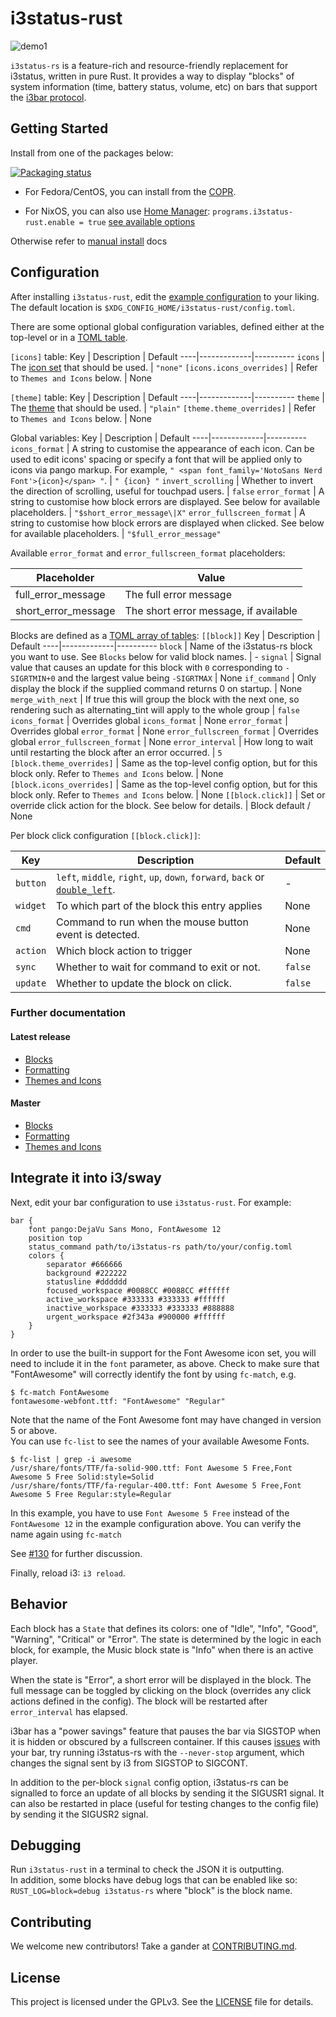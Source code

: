 # i3status-rust

![demo1](https://raw.githubusercontent.com/greshake/i3status-rust/master/img/themes/solarized-dark.png)

`i3status-rs` is a feature-rich and resource-friendly replacement for i3status, written in pure Rust. It provides a way to display "blocks" of system information (time, battery status, volume, etc) on bars that support the [i3bar protocol](https://i3wm.org/docs/i3bar-protocol.html).

## Getting Started

Install from one of the packages below:

[![Packaging status](https://repology.org/badge/vertical-allrepos/i3status-rust.svg?columns=5)](https://repology.org/project/i3status-rust/versions)

* For Fedora/CentOS, you can install from the [COPR](https://copr.fedorainfracloud.org/coprs/atim/i3status-rust/).

* For NixOS, you can also use [Home Manager](https://github.com/nix-community/home-manager): `programs.i3status-rust.enable = true` [see available options](https://nix-community.github.io/home-manager/options.html#opt-programs.i3status-rust.enable)

Otherwise refer to [manual install](https://github.com/greshake/i3status-rust/blob/master/doc/manual_install.md) docs

## Configuration

After installing `i3status-rust`, edit the [example configuration](https://raw.githubusercontent.com/greshake/i3status-rust/master/examples/config.toml) to your liking.
The default location is `$XDG_CONFIG_HOME/i3status-rust/config.toml`.

There are some optional global configuration variables, defined either at the top-level or in a [TOML table](https://github.com/toml-lang/toml/blob/main/toml.md#table).

`[icons]` table:
Key | Description | Default
----|-------------|----------
`icons` | The [icon set](https://github.com/greshake/i3status-rust/blob/master/doc/themes.md#available-icon-sets) that should be used. | `"none"`
`[icons.icons_overrides]` | Refer to `Themes and Icons` below. | None

`[theme]` table:
Key | Description | Default
----|-------------|----------
`theme` | The [theme](https://github.com/greshake/i3status-rust/blob/master/doc/themes.md#available-themes) that should be used. | `"plain"`
`[theme.theme_overrides]` | Refer to `Themes and Icons` below. | None

Global variables:
Key | Description | Default
----|-------------|----------
`icons_format` | A string to customise the appearance of each icon. Can be used to edit icons' spacing or specify a font that will be applied only to icons via pango markup. For example, `" <span font_family='NotoSans Nerd Font'>{icon}</span> "`. | `" {icon} "`
`invert_scrolling` | Whether to invert the direction of scrolling, useful for touchpad users. | `false`
`error_format` | A string to customise how block errors are displayed. See below for available placeholders. | `"$short_error_message\|X"`
`error_fullscreen_format` | A string to customise how block errors are displayed when clicked. See below for available placeholders. | `"$full_error_message"`

Available `error_format` and `error_fullscreen_format` placeholders:

Placeholder         | Value
--------------------|------
full_error_message  | The full error message
short_error_message | The short error message, if available

Blocks are defined as a [TOML array of tables](https://github.com/toml-lang/toml/blob/main/toml.md#user-content-array-of-tables): `[[block]]`
Key | Description | Default
----|-------------|----------
`block` | Name of the i3status-rs block you want to use. See `Blocks` below for valid block names. | -
`signal` | Signal value that causes an update for this block with `0` corresponding to `-SIGRTMIN+0` and the largest value being `-SIGRTMAX` | None
`if_command` | Only display the block if the supplied command returns 0 on startup. | None
`merge_with_next` | If true this will group the block with the next one, so rendering such as alternating_tint will apply to the whole group | `false`
`icons_format` | Overrides global `icons_format` | None 
`error_format` | Overrides global `error_format` | None
`error_fullscreen_format` | Overrides global `error_fullscreen_format` | None
`error_interval` | How long to wait until restarting the block after an error occurred. | `5`
`[block.theme_overrides]` | Same as the top-level config option, but for this block only. Refer to `Themes and Icons` below. | None
`[block.icons_overrides]` | Same as the top-level config option, but for this block only. Refer to `Themes and Icons` below. | None
`[[block.click]]` | Set or override click action for the block. See below for details. | Block default / None

Per block click configuration `[[block.click]]`:

Key | Description | Default
----|-------------|----------
`button` | `left`, `middle`, `right`, `up`, `down`, `forward`, `back` or [`double_left`](https://greshake.github.io/i3status-rust/i3status_rs/click/enum.MouseButton.html). | -
`widget` | To which part of the block this entry applies | None
`cmd` | Command to run when the mouse button event is detected. | None
`action` | Which block action to trigger | None
`sync` | Whether to wait for command to exit or not. | `false`
`update` | Whether to update the block on click. | `false`

### Further documentation

#### Latest release

- [Blocks](https://docs.rs/i3status-rs/latest/i3status_rs/blocks/index.html)
- [Formatting](https://docs.rs/i3status-rs/latest/i3status_rs/formatting/index.html)
- [Themes and Icons](https://github.com/greshake/i3status-rust/blob/v0.30.6/doc/themes.md)

#### Master

- [Blocks](https://greshake.github.io/i3status-rust/i3status_rs/blocks/index.html)
- [Formatting](https://greshake.github.io/i3status-rust/i3status_rs/formatting/index.html)
- [Themes and Icons](https://github.com/greshake/i3status-rust/blob/master/doc/themes.md)

## Integrate it into i3/sway

Next, edit your bar configuration to use `i3status-rust`. For example:

```text
bar {
    font pango:DejaVu Sans Mono, FontAwesome 12
    position top
    status_command path/to/i3status-rs path/to/your/config.toml
    colors {
        separator #666666
        background #222222
        statusline #dddddd
        focused_workspace #0088CC #0088CC #ffffff
        active_workspace #333333 #333333 #ffffff
        inactive_workspace #333333 #333333 #888888
        urgent_workspace #2f343a #900000 #ffffff
    }
}
```

In order to use the built-in support for the Font Awesome icon set, you will need to include it in the `font` parameter, as above. Check to make sure that "FontAwesome" will correctly identify the font by using `fc-match`, e.g.

```shell
$ fc-match FontAwesome
fontawesome-webfont.ttf: "FontAwesome" "Regular"
```

Note that the name of the Font Awesome font may have changed in version 5 or above.  
You can use `fc-list` to see the names of your available Awesome Fonts.

```shell
$ fc-list | grep -i awesome
/usr/share/fonts/TTF/fa-solid-900.ttf: Font Awesome 5 Free,Font Awesome 5 Free Solid:style=Solid
/usr/share/fonts/TTF/fa-regular-400.ttf: Font Awesome 5 Free,Font Awesome 5 Free Regular:style=Regular
```

In this example, you have to use `Font Awesome 5 Free` instead of the `FontAwesome 12` in the example configuration above.
You can verify the name again using `fc-match`

See [#130](https://github.com/greshake/i3status-rust/issues/130) for further discussion.

Finally, reload i3: `i3 reload`.

## Behavior

Each block has a `State` that defines its colors: one of "Idle", "Info", "Good", "Warning", "Critical" or "Error". The state is determined by the logic in each block, for example, the Music block state is "Info" when there is an active player.

When the state is "Error", a short error will be displayed in the block. The full message can be toggled by clicking on the block (overrides any click actions defined in the config). The block will be restarted after `error_interval` has elapsed. 

i3bar has a "power savings" feature that pauses the bar via SIGSTOP when it is hidden or obscured by a fullscreen container. If this causes [issues](https://github.com/i3/i3/issues/4110) with your bar, try running i3status-rs with the `--never-stop` argument, which changes the signal sent by i3 from SIGSTOP to SIGCONT.

In addition to the per-block `signal` config option, i3status-rs can be signalled to force an update of all blocks by sending it the SIGUSR1 signal. It can also be restarted in place (useful for testing changes to the config file) by sending it the SIGUSR2 signal.

## Debugging

Run `i3status-rust` in a terminal to check the JSON it is outputting.  
In addition, some blocks have debug logs that can be enabled like so: `RUST_LOG=block=debug i3status-rs` where "block" is the block name.

## Contributing

We welcome new contributors! Take a gander at [CONTRIBUTING.md](CONTRIBUTING.md).

## License

This project is licensed under the GPLv3. See the [LICENSE](LICENSE) file for details.
